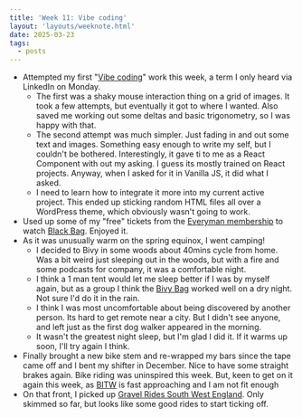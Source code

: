 ```yaml
---
title: 'Week 11: Vibe coding'
layout: 'layouts/weeknote.html'
date: 2025-03-23
tags:
  - posts
---
```


- Attempted my first "[Vibe coding](https://en.wikipedia.org/wiki/Vibe_coding)" work this week, a term I only heard via LinkedIn on Monday.
  - The first was a shaky mouse interaction thing on a grid of images. It took a few attempts, but eventually it got to where I wanted. Also saved me working out some deltas and basic trigonometry, so I was happy with that.
  - The second attempt was much simpler. Just fading in and out some text and images. Something easy enough to write my self, but I couldn't be bothered. Interestingly, it gave ti to me as a React Component with out my asking. I guess its mostly trained on React projects. Anyway, when I asked for it in Vanilla JS, it did what I asked.
  - I need to learn how to integrate it more into my current active project. This ended up sticking random HTML files all over a WordPress theme, which obviously wasn't going to work.
- Used up some of my "free" tickets from the [Everyman membership](https://www.everymancinema.com/membership/) to watch [Black Bag](https://letterboxd.com/discoliam/film/black-bag-2025/). Enjoyed it.
- As it was unusually warm on the spring equinox, I went camping!
  - I decided to Bivy in some woods about 40mins cycle from home. Was a bit weird just sleeping out in the woods, but with a fire and some podcasts for company, it was a comfortable night.
  - I think a 1 man tent would let me sleep better if I was by myself again, but as a group I think the [Bivy Bag](https://alpkit.com/products/hunka-xl) worked well on a dry night. Not sure I'd do it in the rain.
  - I think I was most uncomfortable about being discovered by another person. Its hard to get remote near a city. But I didn't see anyone, and left just as the first dog walker appeared in the morning.
  - It wasn't the greatest night sleep, but I'm glad I did it. If it warms up soon, I'll try again I think.
- Finally brought a new bike stem and re-wrapped my bars since the tape came off and I bent my shifter in December. Nice to have some straight brakes again. Bike riding was uninspired this week. But, keen to get on it again this week, as [BITW](https://www.brothercycles.com/2024/11/brother-in-the-wild-dorset-25-tickets-coming-soon/#tickets) is fast approaching and I am not fit enough
- On that front, I picked up [Gravel Rides South West England](https://www.adventurebooks.com/products/gravel-rides-south-west-england). Only skimmed so far, but looks like some good rides to start ticking off.
